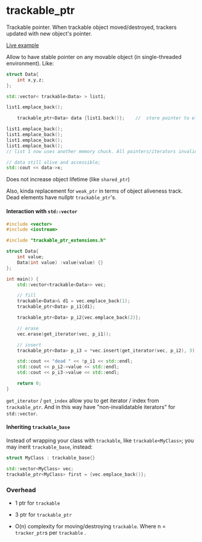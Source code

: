 # trackable_ptr

Trackable pointer. When trackable object moved/destroyed, trackers updated with new object's pointer.

[Live example](http://coliru.stacked-crooked.com/a/c6a2e71ea86f8902)

Allow to have stable pointer on any movable object (in single-threaded environment).
Like:

```c++
struct Data{
    int x,y,z;
};

std::vector< trackable<Data> > list1;

list1.emplace_back();

	trackable_ptr<Data> data {list1.back()};	//  store pointer to element

list1.emplace_back();
list1.emplace_back();
list1.emplace_back();
list1.emplace_back();
// list 1 now uses another memory chuck. All pointers/iterators invalidated.

// data still alive and accessible;
std::cout << data->x;
```


Does not increase object lifetime (like `shared_ptr`)

Also, kinda replacement for `weak_ptr` in terms of object aliveness track. Dead elements have nullptr `trackable_ptr`'s.



#### Interaction with `std::vector`

```c++
#include <vector>
#include <iostream>

#include "trackable_ptr_extensions.h"

struct Data{
    int value;
    Data(int value) :value(value) {}
};

int main() {
    std::vector<trackable<Data>> vec;

    // fill
    trackable<Data>& d1 = vec.emplace_back(1);
    trackable_ptr<Data> p_i1{d1};

    trackable_ptr<Data> p_i2{vec.emplace_back(2)};

    // erase
    vec.erase(get_iterator(vec, p_i1));

    // insert
    trackable_ptr<Data> p_i3 = *vec.insert(get_iterator(vec, p_i2), 3);

    std::cout << "dead " << !p_i1 << std::endl;
    std::cout << p_i2->value << std::endl;
    std::cout << p_i3->value << std::endl;

    return 0;
}
```

`get_iterator` / `get_index` allow you to get iterator / index from `trackable_ptr`. And in this way have "non-invalidatable iterators" for `std::vector`.



#### Inheriting `trackable_base`

Instead of wrapping your class with `trackable`, like `trackable<MyClass>`; you may inerit `trackable_base`, instead:

```c++
struct MyClass : trackable_base{}

std::vector<MyClass> vec;
trackable_ptr<MyClass> first = {vec.emplace_back()};
```



### Overhead
 * 1 ptr for `trackable`
 * 3 ptr for `trackable_ptr`

 * O(n) complexity for moving/destroying `trackable`. Where n = `tracker_ptr`s per  `trackable` .
